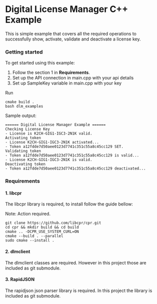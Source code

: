 # Digital License Manager C++ Example

This is simple example that covers all the required operations to successfully show, activate, validate and deactivate a license key.

### Getting started

To get started using this example:

1. Follow the section 1 in **Requirements**.
2. Set up the API connection in main.cpp with your api details
3. Set up SampleKey variable in main.cpp with your key

Run

```
cmake build .
bash dlm_examples
```

Sample output:

```
====== Digital License Manager Example ======
Checking License Key
- License is K2CH-GIG1-IGC3-2N1K valid.
Activating token
- License K2CH-GIG1-IGC3-2N1K activated...
- Token a12fdde7d50aee0123d7741c351c55a8c45cc129 SET.
Validating token
- Token a12fdde7d50aee0123d7741c351c55a8c45cc129 is valid...
- License K2CH-GIG1-IGC3-2N1K is valid.
Deactivating token
- Token a12fdde7d50aee0123d7741c351c55a8c45cc129 deactivated...
```

### Requirements

#### 1. libcpr 

The libcpr library is required, to install follow the guide bellow:

Note: Action required.

```
git clone https://github.com/libcpr/cpr.git
cd cpr && mkdir build && cd build
cmake .. -DCPR_USE_SYSTEM_CURL=ON
cmake --build . --parallel
sudo cmake --install .
```


#### 2. dlmclient

The dlmclient classes are required. However in this project those are included as git submodule.

#### 3. RapidJSON

The rapidjson json parser library is required. In this project the library is included as git submodule.